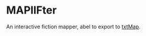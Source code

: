 # MAPlIFter

An interactive fiction mapper, abel to export to <a href="http://github.com/baltasarq/txtMap">txtMap</a>.
